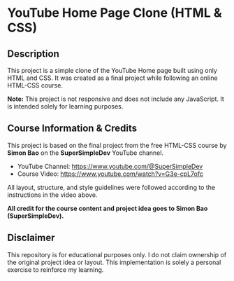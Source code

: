 # YouTube Home Page Clone (HTML & CSS)

## Description

This project is a simple clone of the YouTube Home page built using only HTML and CSS. It was created as a final project while following an online HTML-CSS course.

**Note:** This project is not responsive and does not include any JavaScript. It is intended solely for learning purposes.

## Course Information & Credits

This project is based on the final project from the free HTML-CSS course by **Simon Bao** on the **SuperSimpleDev** YouTube channel.

- YouTube Channel: https://www.youtube.com/@SuperSimpleDev  
- Course Video: https://www.youtube.com/watch?v=G3e-cpL7ofc

All layout, structure, and style guidelines were followed according to the instructions in the video above.

**All credit for the course content and project idea goes to Simon Bao (SuperSimpleDev).**

## Disclaimer

This repository is for educational purposes only. I do not claim ownership of the original project idea or layout. This implementation is solely a personal exercise to reinforce my learning.

